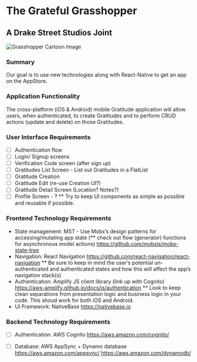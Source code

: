# The Grateful Grasshopper

## A Drake Street Studios Joint

![Grasshopper Cartoon Image](https://s19532.pcdn.co/wp-content/uploads/2017/05/Screen-Shot-2017-05-19-at-8.51.28-AM-1.png)

### Summary

Our goal is to use new technologies along with React-Native to get an app on the AppStore.

### Application Functionality

The cross-platform (iOS & Android) mobile Gratitude application will allow users, when authenticated, to create Gratitudes and to perform CRUD actions (update and delete) on those Gratitudes.

### User Interface Requirements

- [ ] Authentication flow
- [ ] Login/ Signup screens
- [ ] Verification Code screen (after sign up)
- [ ] Gratitudes List Screen - List out Gratitudes in a FlatList
- [ ] Gratitude Creation
- [ ] Gratitude Edit (re-use Creation UI?)
- [ ] Gratitude Detail Screen (Location? Notes?)
- [ ] Profile Screen - ?
      \*\* Try to keep UI components as simple as possible and reusable if possible.

### Frontend Technology Requirements

- State management: MST - Use Mobx’s design patterns for accessing/mutating app state (\*\* check out flow (generator) functions for asynchronous model actions)
  https://github.com/mobxjs/mobx-state-tree
- Navigation: React Navigation
  https://github.com/react-navigation/react-navigation
  \*\* Be sure to keep in mind the user’s potential un-authenticated and authenticated states and how this will affect the app’s navigation stack(s)
- Authentication: Amplify JS client library (link up with Cognito)
  https://aws-amplify.github.io/docs/js/authentication
  \*\* Look to keep clean separations from presentation logic and business logic in your code.
  This shoud work for both iOS and Android.
- UI Framework: NativeBase
  https://nativebase.io

### Backend Technology Requirements

- [ ] Authentication: AWS Cognito
      https://aws.amazon.com/cognito/
- [ ] Database: AWS AppSync + Dynamo database
      https://aws.amazon.com/appsync/
      https://aws.amazon.com/dynamodb/

